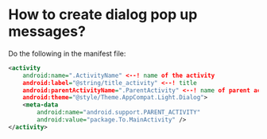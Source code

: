 # How to create dialog pop up messages?

Do the following in the manifest file:

```xml
<activity
    android:name=".ActivityName" <--! name of the activity
    android:label="@string/title_activity" <--! title
    android:parentActivityName=".ParentActivity" <--! name of parent activity
    android:theme="@style/Theme.AppCompat.Light.Dialog">
    <meta-data
        android:name="android.support.PARENT_ACTIVITY"
        android:value="package.To.MainActivity" />
</activity>
```

